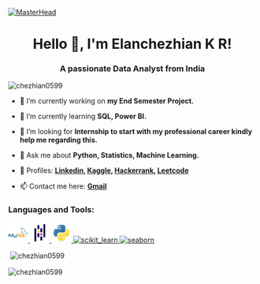 [![MasterHead](https://nielseniq.com/wp-content/uploads/sites/4/2021/02/data-science-icon-animation-banner-clockwise-3.gif?w=1024)](https://rishavchanda.io)
<h1 align="center">Hello 👋, I'm Elanchezhian K R!</h1>
<h3 align="center">A passionate Data Analyst from India</h3>

<p align="left"> <img src="https://komarev.com/ghpvc/?username=chezhian0599&label=Profile%20views&color=0e75b6&style=flat" alt="chezhian0599" /> </p>

- 🔭 I’m currently working on **my End Semester Project.**

- 🌱 I’m currently learning **SQL, Power BI.**

- 🤝 I’m looking for **Internship to start with my professional career kindly help me regarding this.**

- 💬 Ask me about **Python, Statistics, Machine Learning.**

- :pushpin:  Profiles:  **[Linkedin](https://www.linkedin.com/in/elanchezhian-k-r-3661751a7/), [Kaggle](https://www.kaggle.com/elanchezhiankr), [Hackerrank](https://www.hackerrank.com/elanchezhian99t), [Leetcode](https://leetcode.com/ElanRock/)**
- 📫 Contact me here: **[Gmail](mailto:elanchezhian51099@gmail.com?subject=[GitHub]%20Source%20Han%20Sans)**


<p align="left">
</p>

<h3 align="left">Languages and Tools:</h3>
<p align="left"> <a href="https://www.mysql.com/" target="_blank" rel="noreferrer"> <img src="https://raw.githubusercontent.com/devicons/devicon/master/icons/mysql/mysql-original-wordmark.svg" alt="mysql" width="40" height="40"/> </a> <a href="https://pandas.pydata.org/" target="_blank" rel="noreferrer"> <img src="https://raw.githubusercontent.com/devicons/devicon/2ae2a900d2f041da66e950e4d48052658d850630/icons/pandas/pandas-original.svg" alt="pandas" width="40" height="40"/> </a> <a href="https://www.python.org" target="_blank" rel="noreferrer"> <img src="https://raw.githubusercontent.com/devicons/devicon/master/icons/python/python-original.svg" alt="python" width="40" height="40"/> </a> <a href="https://scikit-learn.org/" target="_blank" rel="noreferrer"> <img src="https://upload.wikimedia.org/wikipedia/commons/0/05/Scikit_learn_logo_small.svg" alt="scikit_learn" width="40" height="40"/> </a> <a href="https://seaborn.pydata.org/" target="_blank" rel="noreferrer"> <img src="https://seaborn.pydata.org/_images/logo-mark-lightbg.svg" alt="seaborn" width="40" height="40"/> </a> </p>

<p>&nbsp;<img align="center" src="https://github-readme-stats.vercel.app/api?username=chezhian0599&show_icons=true&locale=en" alt="chezhian0599" /></p>

<p><img align="center" src="https://github-readme-streak-stats.herokuapp.com/?user=chezhian0599&" alt="chezhian0599" /></p>
